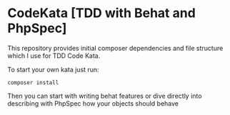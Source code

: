 # CodeKata [TDD with Behat and PhpSpec] 
This repository provides initial composer dependencies and file structure
 which I use for TDD Code Kata.

To start your own kata just run:

```
composer install
``` 

Then you can start with writing behat features or dive directly into describing with PhpSpec how your objects should behave
